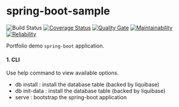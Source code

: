 # spring-boot-sample
![Build Status](https://www.travis-ci.org/yassine/spring-boot-sample.svg?branch=master)
[![Coverage Status](https://sonarcloud.io/api/project_badges/measure?metric=coverage&project=com.github.yassine%3Aspring-boot-sample)](https://sonarcloud.io/dashboard/index/com.github.yassine:spring-boot-sample)
[![Quality Gate](https://sonarcloud.io/api/project_badges/measure?metric=alert_status&project=com.github.yassine%3Aspring-boot-sample)](https://sonarcloud.io/dashboard/index/com.github.yassine:spring-boot-sample)
[![Maintainability](https://sonarcloud.io/api/project_badges/measure?metric=sqale_rating&project=com.github.yassine%3Aspring-boot-sample)](https://sonarcloud.io/dashboard/index/com.github.yassine:spring-boot-sample)
[![Reliability](https://sonarcloud.io/api/project_badges/measure?metric=reliability_rating&project=com.github.yassine%3Aspring-boot-sample)](https://sonarcloud.io/dashboard/index/com.github.yassine:spring-boot-sample)

Portfolio demo `spring-boot` application.

#### 1. CLI
Use help command to view available options.
* db install   : install the database table (backed by liquibase)
* db init-data : install the database table (backed by liquibase)
* serve : bootstrap the spring-boot application